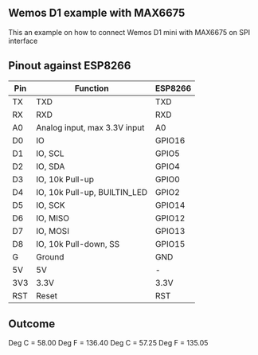 ## Wemos D1 example with MAX6675 

This an example on how to connect Wemos D1 mini with MAX6675 on SPI interface 

## Pinout against ESP8266

Pin   |Function|ESP8266|
|---|---|---|
|TX    |TXD                             |TXD|
|RX    |RXD                             |RXD|
|A0    |Analog input, max 3.3V input    |A0|
|D0    |IO                              |GPIO16|
|D1    |IO, SCL                         |GPIO5|
|D2    |IO, SDA                         |GPIO4|
|D3    |IO, 10k Pull-up                 |GPIO0|
|D4    |IO, 10k Pull-up, BUILTIN_LED    |GPIO2|
|D5    |IO, SCK                         |GPIO14|
|D6    |IO, MISO                        |GPIO12|
|D7    |IO, MOSI                        |GPIO13|
|D8    |IO, 10k Pull-down, SS           |GPIO15|
|G     |Ground                          |GND|
|5V    |5V                              |-|
|3V3   |3.3V                            |3.3V|
|RST   |Reset                           |RST|


## Outcome
Deg C = 58.00	 Deg F = 136.40
Deg C = 57.25	 Deg F = 135.05
